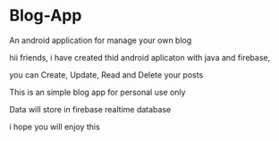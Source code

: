 # Blog-App
An android application for manage your own blog

hii friends, i have created thid android aplicaton with java and firebase,

you can Create, Update, Read and Delete your posts 

This is an simple blog app for personal use only

Data will store in firebase realtime database

i hope you will enjoy this

